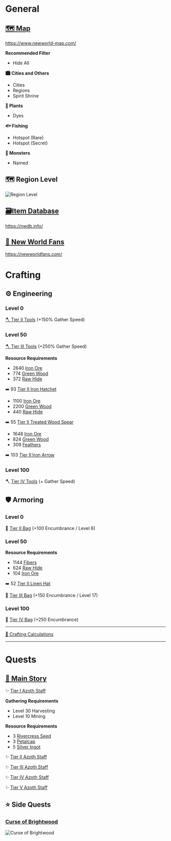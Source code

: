 # General

## [🗺️ Map](https://www.newworld-map.com/)
https://www.newworld-map.com/

**Recommended Filter**
- Hide All

**🏙️ Cities and Others**
- Cities
- Regions
- Spirit Shrine

**🌿 Plants**
- Dyes

**🐟 Fishing**
- Hotspot (Rare)
- Hotspot (Secret)

**🐙 Monsters**
- Named

## 🗺️ Region Level
![Region Level](https://i.redd.it/ianptacqkwc71.png)

## [🗃️Item Database](https://nwdb.info/db/items/page/1)
https://nwdb.info/

## [🦚 New World Fans](https://newworldfans.com/)
https://newworldfans.com/



<a name="Crafting"/>

# Crafting

## ⚙️ Engineering

### Level 0
[🪓 Tier II Tools](https://nwdb.info/db/items/tools/page/1?tier=2&sort=gs_desc) (+150% Gather Speed)

### Level 50
[🪓 Tier III Tools](https://nwdb.info/db/items/tools/page/1?tier=3&sort=gs_desc) (+250% Gather Speed)

**Resource Requirements**

- 2640 [Iron Ore](https://nwdb.info/db/item/OreT1)
- 774 [Green Wood](https://nwdb.info/db/item/WoodT1)
- 372 [Raw Hide](https://nwdb.info/db/item/RawhideT1)

➡️ 93 [Tier II Iron Hatchet](https://nwdb.info/db/item/1hHatchetT2)

- 1100 [Iron Ore](https://nwdb.info/db/item/OreT1)
- 2200 [Green Wood](https://nwdb.info/db/item/WoodT1)
- 440 [Raw Hide](https://nwdb.info/db/item/RawhideT1)

➡️ 55 [Tier II Treated Wood Spear](https://nwdb.info/db/item/2hSpearT2)

- 1648 [Iron Ore](https://nwdb.info/db/item/OreT1)
- 824 [Green Wood](https://nwdb.info/db/item/WoodT1)
- 309 [Feathers](https://nwdb.info/db/item/FeatherT1)

➡️ 103 [Tier II Iron Arrow](https://nwdb.info/db/item/ArrowT2)

### Level 100
:axe: [Tier IV Tools](https://nwdb.info/db/items/tools/page/1?tier=4&sort=gs_desc) (+ Gather Speed)


## 🛡️ Armoring

### Level 0
👜 [Tier II Bag](https://nwdb.info/db/items/armors/bag/page/1?tier=2&sort=gs_desc) (+100 Encumbrance / Level 6)

### Level 50
**Resource Requirements**

- 1144 [Fibers](https://nwdb.info/db/item/FiberT1)
- 624 [Raw Hide](https://nwdb.info/db/item/RawhideT1)
- 104 [Iron Ore](https://nwdb.info/db/item/OreT1)

➡️ 52 [Tier II Linen Hat](https://nwdb.info/db/item/LightHead_ClothT2)

👜 [Tier III Bag](https://nwdb.info/db/items/armors/bag/page/1?tier=3&sort=gs_desc) (+150 Encumbrance / Level 17)

### Level 100
👜 [Tier IV Bag](https://nwdb.info/db/items/armors/bag/page/1?tier=4&sort=gs_desc) (+250 Encumbrance)

---

[📝 Crafting Calculations](https://docs.google.com/spreadsheets/d/12YQAIEIVjVhwQbYKOiEM3MxQ9OW6s6zM/edit#gid=591020729)

---



<a name="Quests"/>

# Quests

## [🌟 Main Story](https://nwdb.info/db/quests/main-story/page/1?sort=level_asc)

✨ [Tier I Azoth Staff](https://nwdb.info/db/item/Darkness_AzothStaff_T1)

**Gathering Requirements**

- Level 30 Harvesting<br/>
- Level 10 Mining<br/>

**Resource Requirements**

- 3 [Rivercress Seed](https://nwdb.info/db/item/SeedLotusPlantT1)
- 3 [Petalcap](https://nwdb.info/db/item/PetalcapT1)
- 5 [Silver Ingot](https://nwdb.info/db/item/IngotPreciousT1)

✨ [Tier II Azoth Staff](https://nwdb.info/db/item/Darkness_AzothStaff_T2)

✨ [Tier III Azoth Staff](https://nwdb.info/db/item/Darkness_AzothStaff_T3)

✨ [Tier IV Azoth Staff](https://nwdb.info/db/item/Darkness_AzothStaff_T4)

✨ [Tier V Azoth Staff](https://nwdb.info/db/item/Darkness_AzothStaff_T5)


## ⭐ Side Quests

### [Curse of Brightwood](https://nwdb.info/db/quest/0204_0101_UndyingAppetite)
![Curse of Brightwood](https://i.imgur.com/fQaPRSC.png)
